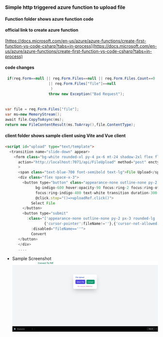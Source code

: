 ### Simple http triggered azure function to upload file

#### Function folder shows azure function code

#### official link to create azure function

[https://docs.microsoft.com/en-us/azure/azure-functions/create-first-function-vs-code-csharp?tabs=in-process](https://docs.microsoft.com/en-us/azure/azure-functions/create-first-function-vs-code-csharp?tabs=in-process)

#### code changes

```C#
 if(req.Form==null || req.Form.Files==null || req.Form.Files.Count==0
                    || req.Form.Files["file"]==null
                     )
                    throw new Exception("Bad Request");


var file = req.Form.Files["file"];
var ms=new MemoryStream();
await file.CopyToAsync(ms);
return new FileContentResult(ms.ToArray(),file.ContentType);

```

#### client folder shows sample client using Vite and Vue client

```html
<script id="upload" type="text/template">
  <transition name="slide-down" appear>
    <form class="bg-white rounded-xl py-4 px-6 mt-24 shadow-2xl flex flex-col space-y-3"
      action="http://localhost:7071/api/FileUpload" method="post" enctype="multipart/form-data"
      >
      <span class="text-blue-700 font-semibold text-lg">File Upload</span>
      <div class="flex space-x-3">
        <button type="button" class="appearance-none outline-none py-2 px-3 rounded-lg
              bg-indigo-600 hover:opacity-90 focus:ring-2 focus:ring-offset-2 focus:ring-offset-indigo-100
              focus:ring-indigo-400 text-white transition duration-300 text-lg"
              @click.stop="()=>uploadRef.click()">
            Select File
        </button>
        <button type="submit"
          :class="['appearance-none outline-none py-2 px-3 rounded-lg  bg-green-600 hover:opacity-90 focus:ring-2 focus:ring-offset-2 focus:ring-offset-green-100  focus:ring-green-400 text-white text-lg transition duration-300',
                  {'cursor-pointer':fileName!=''},{'cursor-not-allowed':fileName==''}]"
            :disabled="fileName==''">
            Convert
      </button>
      </div>
      ....
```

- Sample Screenshot
  ![Screenshot](https://github.com/gouthamrangarajan/Azure/blob/main/FileUpload/screenshot.jpg)
